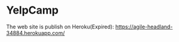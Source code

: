 # YelpCamp

The web site is publish on Heroku(Expired):
https://agile-headland-34884.herokuapp.com/ 

